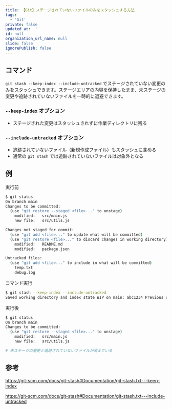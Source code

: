 ```yaml
---
title: 【Git】ステージされていないファイルのみをスタッシュする方法
tags:
  - 'Git'
private: false
updated_at: ''
id: null
organization_url_name: null
slide: false
ignorePublish: false
---
```

## コマンド

`git stash --keep-index --include-untracked` でステージされていない変更のみをスタッシュできます。ステージエリアの内容を保持したまま、未ステージの変更や追跡されていないファイルを一時的に退避できます。


### `--keep-index` オプション

- ステージされた変更はスタッシュされずに作業ディレクトリに残る

### `--include-untracked` オプション

- 追跡されていないファイル（新規作成ファイル）もスタッシュに含める
- 通常の `git stash` では追跡されていないファイルは対象外となる

## 例

実行前

```bash
$ git status
On branch main
Changes to be committed:
  (use "git restore --staged <file>..." to unstage)
    modified:   src/main.js
    new file:   src/utils.js

Changes not staged for commit:
  (use "git add <file>..." to update what will be committed)
  (use "git restore <file>..." to discard changes in working directory)
    modified:   README.md
    modified:   package.json

Untracked files:
  (use "git add <file>..." to include in what will be committed)
    temp.txt
    debug.log
```

コマンド実行

```bash
$ git stash --keep-index --include-untracked
Saved working directory and index state WIP on main: abc1234 Previous commit message
```

実行後

```bash
$ git status
On branch main
Changes to be committed:
  (use "git restore --staged <file>..." to unstage)
    modified:   src/main.js
    new file:   src/utils.js

# 未ステージの変更と追跡されていないファイルが消えている
```

## 参考

https://git-scm.com/docs/git-stash#Documentation/git-stash.txt---keep-index

https://git-scm.com/docs/git-stash#Documentation/git-stash.txt---include-untracked
